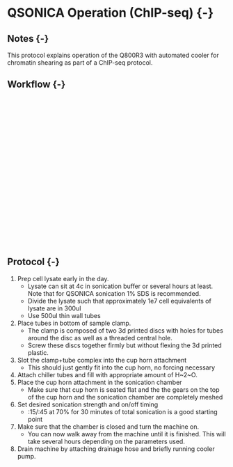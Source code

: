 # QSONICA Operation (ChIP-seq) {-}

## Notes {-}

This protocol explains operation of the Q800R3 with automated cooler
for chromatin shearing as part of a ChIP-seq protocol.


## Workflow {-}
<!--html_preserve--><div id="htmlwidget-4f70c990ea821ddae889" style="width:10in;height:3.5in;" class="grViz html-widget"></div>
<script type="application/json" data-for="htmlwidget-4f70c990ea821ddae889">{"x":{"diagram":"digraph Shearing {\n  node [shape = oval]\n  \"Cell Lysate\";  \n  node [shape = record]\n  \"Add water to chamber\"; \n  \"Place cup horn in chamber\"; \"Start Cooling\";\n  \"Connect in/out tubing to cooler\"; \"Set parameters\";\"Sonicate\";\n  \"Remove samples + Drain + Shut down cooler\";\n  \n  \"Cell Lysate\" -> \"Place tubes in cup horn attachment\"\n  \"Place tubes in cup horn attachment\" -> \"Place cup horn in chamber\"\n  \"Place cup horn in chamber\" -> \"Sonicate\"\n  \"Sonicate\" -> \"Remove samples + Drain + Shut down cooler\"\n\n  \"Connect in/out tubing to cooler\" -> \"Add water to chamber\"\n  \"Add water to chamber\" -> \"Start Cooling\"\n  \"Start Cooling\" -> \"Set parameters\"\n\n  \"Set parameters\" -> \"Sonicate\"\n\n  \n}","config":{"engine":"dot","options":null}},"evals":[],"jsHooks":[]}</script><!--/html_preserve-->

## Protocol {-}

1. Prep cell lysate early in the day. 
    * Lysate can sit at 4c in sonication buffer 
or several hours at least. Note that for QSONICA sonication 1% SDS is recommended.
    * Divide the lysate such that approximately 1e7 cell equivalents of lysate are in 300ul
    * Use 500ul thin wall tubes
1. Place tubes in bottom of sample clamp.
    * The clamp is composed of two 3d printed discs with holes for tubes around the disc as well 
as a threaded central hole.
    * Screw these discs together firmly but without flexing the 3d printed plastic.
1. Slot the clamp+tube complex into the cup horn attachment
    * This should just gently fit into the cup horn, no forcing necessary
1. Attach chiller tubes and fill with appropriate amount of H~2~O.
1. Place the cup horn attachment in the sonication chamber
    * Make sure that cup horn is seated flat and the the gears on the top of the cup horn and the sonication
    chamber are completely meshed
1. Set desired sonication strength and on/off timing
    * :15/:45 at 70% for 30 minutes of total sonication is a good starting point
1. Make sure that the chamber is closed and turn the machine on. 
    * You can now walk away from the machine until it is finished. This will take several hours depending on the parameters used.
1. Drain machine by attaching drainage hose and briefly running cooler pump.

